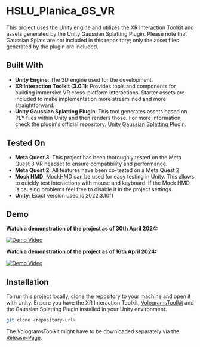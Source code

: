 # HSLU_Planica_GS_VR

This project uses the Unity engine and utilizes the XR Interaction Toolkit and assets generated by the Unity Gaussian Splatting Plugin. Please note that Gaussian Splats are not included in this repository; only the asset files generated by the plugin are included.

## Built With

- **Unity Engine**: The 3D engine used for the development.
- **XR Interaction Toolkit (3.0.1)**: Provides tools and components for building immersive VR cross-platform interactions. Starter assets are included to make implementation more streamlined and more straightforward.
- **Unity Gaussian Splatting Plugin**: This tool generates assets based on PLY files within Unity and then renders those. For more information, check the plugin's official repository: [Unity Gaussian Splatting Plugin](https://github.com/aras-p/UnityGaussianSplatting).

## Tested On

- **Meta Quest 3**: This project has been thoroughly tested on the Meta Quest 3 VR headset to ensure compatibility and performance.
- **Meta Quest 2**: All features have been co-tested on a Meta Quest 2
- **Mock HMD**: MockHMD can be used for easy testing in Unity. This allows to quickly test interactions with mouse and keyboard. If the Mock HMD is causing problems feel free to disable it in the project settings.
- **Unity**: Exact version used is 2022.3.10f1

## Demo
**Watch a demonstration of the project as of 30th April 2024:**

[![Demo Video](https://img.youtube.com/vi/L9a29qS8YYY/0.jpg)](https://www.youtube.com/watch?v=L9a29qS8YYY)

**Watch a demonstration of the project as of 16th April 2024:**

[![Demo Video](https://img.youtube.com/vi/mFlTdvBfWRY/0.jpg)](https://www.youtube.com/watch?v=mFlTdvBfWRY)

## Installation

To run this project locally, clone the repository to your machine and open it with Unity. Ensure you have the XR Interaction Toolkit, [VologramsToolkit](https://github.com/Volograms/volograms_unity_plugin/releases) and the Gaussian Splatting Plugin installed in your Unity environment.

```bash
git clone <repository-url>
````

The VologramsToolkit might have to be downloaded separately via the [Release-Page](https://github.com/Volograms/volograms_unity_plugin/releases).
